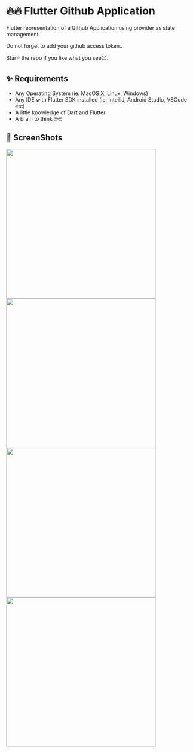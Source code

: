 # 🔥🔥 Flutter Github Application
Flutter representation of a Github Application using provider as state management.

Do not forget to add your github access token..

Star⭐ the repo if you like what you see😉.


## ✨ Requirements
* Any Operating System (ie. MacOS X, Linux, Windows)
* Any IDE with Flutter SDK installed (ie. IntelliJ, Android Studio, VSCode etc)
* A little knowledge of Dart and Flutter
* A brain to think 🤓🤓


## 📸 ScreenShots
<img src="lib/screenshots/0.jpg" width="400"><img src="lib/screenshots/1.jpg" width="400">
<img src="lib/screenshots/2.jpg" width="400"><img src="lib/screenshots/3.jpg" width="400">







